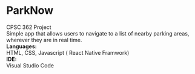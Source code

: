 # ParkNow
CPSC 362 Project
<br>
Simple app that allows users to navigate to a list of nearby parking areas, wherever they are in real time. 
<br>
<b>Languages:</b> <br>
HTML, CSS, Javascript ( React Native Framwork) <br>
<b>IDE:</b> <br>
Visual Studio Code


